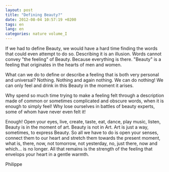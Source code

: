 ```yaml
---
layout: post
title: "Defining Beauty?"
date: 2012-08-04 10:57:19 +0200
tags: en
lang: en
categories: nature volume_I
---
```

If we had to define Beauty, we would have a hard time finding the words that could even attempt to do so. Describing it is an illusion. Words cannot convey "the feeling" of Beauty. Because everything is there. "Beauty" is a feeling that originates in the hearts of men and women.

What can we do to define or describe a feeling that is both very personal and universal? Nothing. Nothing and again nothing. We can do nothing! We can only feel and drink in this Beauty in the moment it arises.

Why spend so much time trying to make a feeling felt through a description made of common or sometimes complicated and obscure words, when it is enough to simply feel! Why lose ourselves in battles of beauty experts, some of whom have never even felt it!

Enough! Open your eyes, live, create, taste, eat, dance, play music, listen, Beauty is in the moment of art. Beauty is not in Art. Art is just a way, sometimes, to express Beauty. So all we have to do is open your senses, connect them to our heart and stretch them towards the present moment, what is, there, now, not tomorrow, not yesterday, no, just there, now and which... is no longer. All that remains is the strength of the feeling that envelops your heart in a gentle warmth.

Philippe

<!-- 
This work is licensed under a Creative Commons Attribution-NonCommercial 4.0 International License.
-->